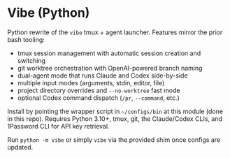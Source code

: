 # Vibe (Python)

Python rewrite of the `vibe` tmux + agent launcher. Features mirror the prior bash tooling:

- tmux session management with automatic session creation and switching
- git worktree orchestration with OpenAI-powered branch naming
- dual-agent mode that runs Claude and Codex side-by-side
- multiple input modes (arguments, stdin, editor, file)
- project directory overrides and `--no-worktree` fast mode
- optional Codex command dispatch (`/pr`, `--command`, etc.)

Install by pointing the wrapper script in `~/configs/bin` at this module (done in this repo). Requires Python 3.10+, tmux, git, the Claude/Codex CLIs, and 1Password CLI for API key retrieval.

Run `python -m vibe` or simply `vibe` via the provided shim once configs are updated.
